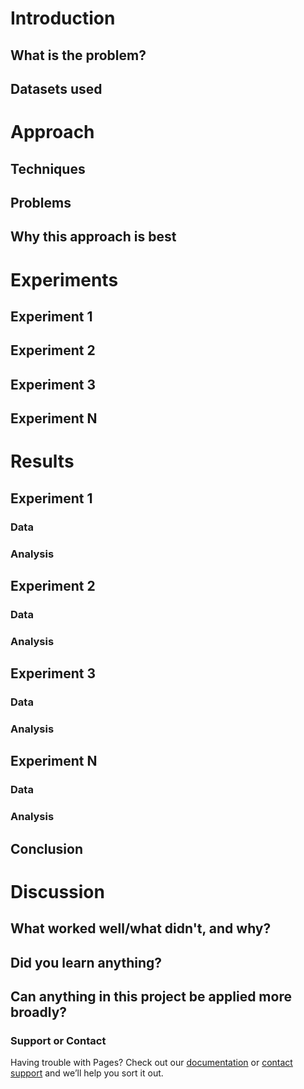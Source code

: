 # Introduction
## What is the problem?
## Datasets used

# Approach
## Techniques
## Problems
## Why this approach is best

# Experiments
## Experiment 1
## Experiment 2
## Experiment 3
## Experiment N

# Results
## Experiment 1
### Data
### Analysis
## Experiment 2
### Data
### Analysis
## Experiment 3
### Data
### Analysis
## Experiment N
### Data
### Analysis
## Conclusion

# Discussion
## What worked well/what didn't, and why?
## Did you learn anything?
## Can anything in this project be applied more broadly?

### Support or Contact

Having trouble with Pages? Check out our [documentation](https://docs.github.com/categories/github-pages-basics/) or [contact support](https://support.github.com/contact) and we’ll help you sort it out.
